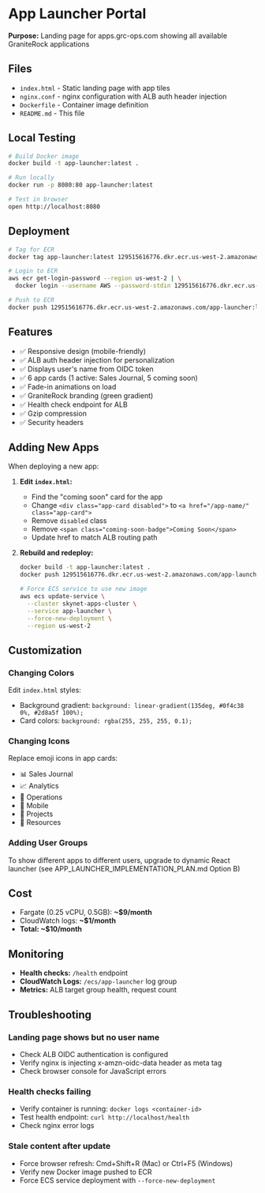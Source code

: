 # App Launcher Portal

**Purpose:** Landing page for apps.grc-ops.com showing all available GraniteRock applications

## Files

- `index.html` - Static landing page with app tiles
- `nginx.conf` - nginx configuration with ALB auth header injection
- `Dockerfile` - Container image definition
- `README.md` - This file

## Local Testing

```bash
# Build Docker image
docker build -t app-launcher:latest .

# Run locally
docker run -p 8080:80 app-launcher:latest

# Test in browser
open http://localhost:8080
```

## Deployment

```bash
# Tag for ECR
docker tag app-launcher:latest 129515616776.dkr.ecr.us-west-2.amazonaws.com/app-launcher:latest

# Login to ECR
aws ecr get-login-password --region us-west-2 | \
  docker login --username AWS --password-stdin 129515616776.dkr.ecr.us-west-2.amazonaws.com

# Push to ECR
docker push 129515616776.dkr.ecr.us-west-2.amazonaws.com/app-launcher:latest
```

## Features

- ✅ Responsive design (mobile-friendly)
- ✅ ALB auth header injection for personalization
- ✅ Displays user's name from OIDC token
- ✅ 6 app cards (1 active: Sales Journal, 5 coming soon)
- ✅ Fade-in animations on load
- ✅ GraniteRock branding (green gradient)
- ✅ Health check endpoint for ALB
- ✅ Gzip compression
- ✅ Security headers

## Adding New Apps

When deploying a new app:

1. **Edit `index.html`:**
   - Find the "coming soon" card for the app
   - Change `<div class="app-card disabled">` to `<a href="/app-name/" class="app-card">`
   - Remove `disabled` class
   - Remove `<span class="coming-soon-badge">Coming Soon</span>`
   - Update href to match ALB routing path

2. **Rebuild and redeploy:**
   ```bash
   docker build -t app-launcher:latest .
   docker push 129515616776.dkr.ecr.us-west-2.amazonaws.com/app-launcher:latest

   # Force ECS service to use new image
   aws ecs update-service \
     --cluster skynet-apps-cluster \
     --service app-launcher \
     --force-new-deployment \
     --region us-west-2
   ```

## Customization

### Changing Colors
Edit `index.html` styles:
- Background gradient: `background: linear-gradient(135deg, #0f4c38 0%, #2d8a5f 100%);`
- Card colors: `background: rgba(255, 255, 255, 0.1);`

### Changing Icons
Replace emoji icons in app cards:
- 📊 Sales Journal
- 📈 Analytics
- 🔧 Operations
- 📱 Mobile
- 🎯 Projects
- 💼 Resources

### Adding User Groups
To show different apps to different users, upgrade to dynamic React launcher (see APP_LAUNCHER_IMPLEMENTATION_PLAN.md Option B)

## Cost

- Fargate (0.25 vCPU, 0.5GB): **~$9/month**
- CloudWatch logs: **~$1/month**
- **Total: ~$10/month**

## Monitoring

- **Health checks:** `/health` endpoint
- **CloudWatch Logs:** `/ecs/app-launcher` log group
- **Metrics:** ALB target group health, request count

## Troubleshooting

### Landing page shows but no user name
- Check ALB OIDC authentication is configured
- Verify nginx is injecting x-amzn-oidc-data header as meta tag
- Check browser console for JavaScript errors

### Health checks failing
- Verify container is running: `docker logs <container-id>`
- Test health endpoint: `curl http://localhost/health`
- Check nginx error logs

### Stale content after update
- Force browser refresh: Cmd+Shift+R (Mac) or Ctrl+F5 (Windows)
- Verify new Docker image pushed to ECR
- Force ECS service deployment with `--force-new-deployment`
